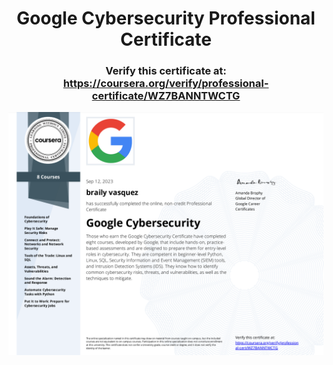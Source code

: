<h1 align="center">Google Cybersecurity Professional Certificate</h1>

<h3 align="center">
  Verify this certificate at: <a href="https://coursera.org/verify/professional-certificate/WZ7BANNTWCTG">https://coursera.org/verify/professional-certificate/WZ7BANNTWCTG</a>
</h3>


<p align="center">
  <img src="https://raw.githubusercontent.com/WiredCyberKnight/Google-Security/main/Coursera%20google%20sec.png" alt="Google Cybersecurity Professional Certificate Image">
</p>

